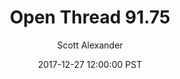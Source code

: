 ---
layout: podcast
title: "Open Thread 91.75"
author: Scott Alexander
description: https://slatestarcodex.com/2017/12/27/open-thread-91-75/
date: 2017-12-27 12:00:00 PST
length: 78533
duration: 20
guid: open-thread-91-75
---